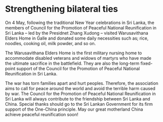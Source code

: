 # Strengthening bilateral ties

On 4 May, following the traditional New Year celebrations in Sri Lanka, the members of Council for the Promotion of Peaceful National Reunification in Sri Lanka – led by the Presidnet Zhang Xudong – visited Warusavithana Elders Home in Galle and donated some daily necessities such as; rice, noodles, cooking oil, milk powder, and so on.

The Warusavithana Elders Home is the first military nursing home to accommodate disabled veterans and widows of martyrs who have made the ultimate sacrifice in the battlefield. They are also the long-term fixed-point support of the Council for the Promotion of Peaceful National Reunification in Sri Lanka.

The war has torn families apart and hurt peoples. Therefore, the association aims to call for peace around the world and avoid the terrible harm caused by war. The Council for the Promotion of Peaceful National Reunification in Sri Lanka will always contribute to the friendship between Sri Lanka and China. Special thanks should go to the Sri Lankan Government for its firm support of the One-China principle. May our great motherland China achieve peaceful reunification soon!